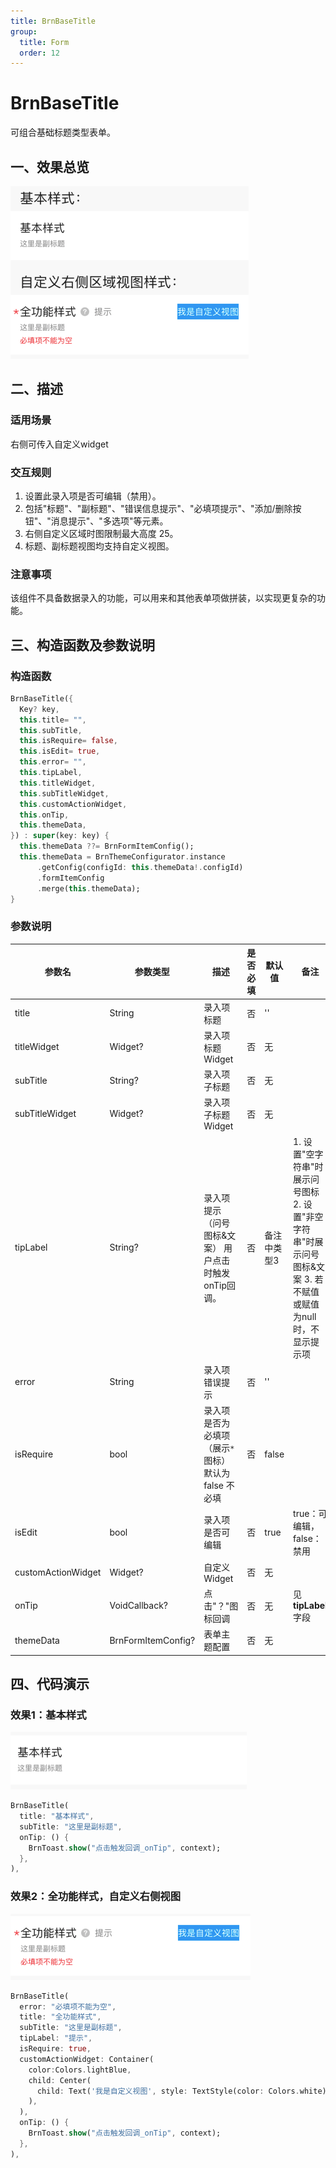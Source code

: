 ```yaml
---
title: BrnBaseTitle
group:
  title: Form
  order: 12
---
```


# BrnBaseTitle

可组合基础标题类型表单。

## 一、效果总览

![](./img/BrnBaseTitleIntro.png)

## 二、描述

### 适用场景

右侧可传入自定义widget

### 交互规则

1. 设置此录入项是否可编辑（禁用）。
2. 包括"标题"、"副标题"、"错误信息提示"、"必填项提示"、"添加/删除按钮"、"消息提示"、"多选项"等元素。
3. 右侧自定义区域时图限制最大高度 25。
4. 标题、副标题视图均支持自定义视图。

### 注意事项

该组件不具备数据录入的功能，可以用来和其他表单项做拼装，以实现更复杂的功能。

## 三、构造函数及参数说明

### 构造函数


```dart
BrnBaseTitle({
  Key? key,
  this.title= "",
  this.subTitle,
  this.isRequire= false,
  this.isEdit= true,
  this.error= "",
  this.tipLabel,
  this.titleWidget,
  this.subTitleWidget,
  this.customActionWidget,
  this.onTip,
  this.themeData,
}) : super(key: key) {
  this.themeData ??= BrnFormItemConfig();
  this.themeData = BrnThemeConfigurator.instance
      .getConfig(configId: this.themeData!.configId)
      .formItemConfig
      .merge(this.themeData);
}
```
### 参数说明

| **参数名** | **参数类型** | **描述** | **是否必填** | **默认值** | **备注** |
| --- | --- | --- | --- | --- | --- |
| title | String | 录入项标题 | 否 | '' |  |
| titleWidget | Widget? | 录入项标题Widget | 否 | 无 |  |
| subTitle | String? | 录入项子标题 | 否 | 无 |  |
| subTitleWidget | Widget? | 录入项子标题Widget | 否 | 无 |  |
| tipLabel | String? | 录入项提示（问号图标&文案） 用户点击时触发onTip回调。 | 否 | 备注中类型3 | 1. 设置"空字符串"时展示问号图标 2. 设置"非空字符串"时展示问号图标&文案 3. 若不赋值或赋值为null时，不显示提示项 |
| error | String | 录入项错误提示 | 否 | '' |  |
| isRequire | bool | 录入项是否为必填项（展示`*`图标） 默认为 false 不必填 | 否 | false |  |
| isEdit | bool | 录入项 是否可编辑 | 否 | true | true：可编辑，false：禁用 |
| customActionWidget | Widget? | 自定义Widget | 否 | 无 |  |
| onTip | VoidCallback? | 点击"？"图标回调 | 否 | 无 | 见**tipLabel**字段 |
| themeData | BrnFormItemConfig? | 表单主题配置 | 否 | 无 | |


## 四、代码演示

### 效果1：基本样式

![](./img/BrnBaseTitleDemo1.png)
```dart
BrnBaseTitle(
  title: "基本样式",
  subTitle: "这里是副标题",
  onTip: () {
    BrnToast.show("点击触发回调_onTip", context);
  },
),
```
### 效果2：全功能样式，自定义右侧视图

![](./img/BrnBaseTitleDemo2.png)
```dart
BrnBaseTitle(
  error: "必填项不能为空",
  title: "全功能样式",
  subTitle: "这里是副标题",
  tipLabel: "提示",
  isRequire: true,
  customActionWidget: Container(
    color:Colors.lightBlue,
    child: Center(
      child: Text('我是自定义视图', style: TextStyle(color: Colors.white))
    ),
  ),
  onTip: () {
    BrnToast.show("点击触发回调_onTip", context);
  },
),
```
